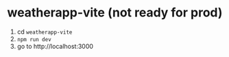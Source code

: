 # weatherapp-vite (not ready for prod)
1. cd `weatherapp-vite`
2. `npm run dev`
3. go to http://localhost:3000
